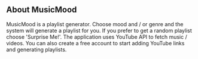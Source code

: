 ## About MusicMood

MusicMood is a playlist generator. Choose mood and / or genre and the system will generate a playlist for you. If you prefer to get a random playlist choose 'Surprise Me!'. The application uses YouTube API to fetch music / videos. You can also create a free account to start adding YouTube links and generating playlists.
